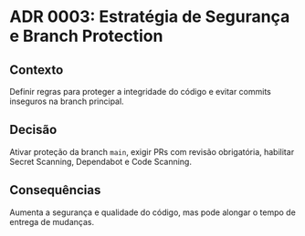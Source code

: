 # ADR 0003: Estratégia de Segurança e Branch Protection

## Contexto
Definir regras para proteger a integridade do código e evitar commits inseguros na branch principal.

## Decisão
Ativar proteção da branch `main`, exigir PRs com revisão obrigatória, habilitar Secret Scanning, Dependabot e Code Scanning.

## Consequências
Aumenta a segurança e qualidade do código, mas pode alongar o tempo de entrega de mudanças.
